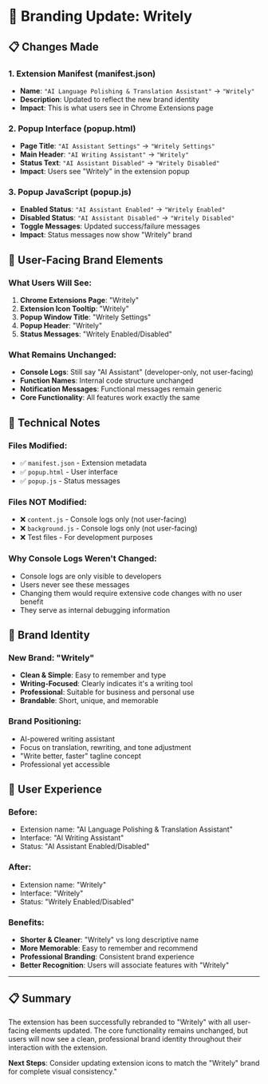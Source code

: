 # 🎨 Branding Update: Writely

## 📋 Changes Made

### 1. Extension Manifest (manifest.json)
- **Name**: `"AI Language Polishing & Translation Assistant"` → `"Writely"`
- **Description**: Updated to reflect the new brand identity
- **Impact**: This is what users see in Chrome Extensions page

### 2. Popup Interface (popup.html)
- **Page Title**: `"AI Assistant Settings"` → `"Writely Settings"`
- **Main Header**: `"AI Writing Assistant"` → `"Writely"`
- **Status Text**: `"AI Assistant Disabled"` → `"Writely Disabled"`
- **Impact**: Users see "Writely" in the extension popup

### 3. Popup JavaScript (popup.js)
- **Enabled Status**: `"AI Assistant Enabled"` → `"Writely Enabled"`
- **Disabled Status**: `"AI Assistant Disabled"` → `"Writely Disabled"`
- **Toggle Messages**: Updated success/failure messages
- **Impact**: Status messages now show "Writely" brand

## 🎯 User-Facing Brand Elements

### What Users Will See:
1. **Chrome Extensions Page**: "Writely"
2. **Extension Icon Tooltip**: "Writely"
3. **Popup Window Title**: "Writely Settings"
4. **Popup Header**: "Writely"
5. **Status Messages**: "Writely Enabled/Disabled"

### What Remains Unchanged:
- **Console Logs**: Still say "AI Assistant" (developer-only, not user-facing)
- **Function Names**: Internal code structure unchanged
- **Notification Messages**: Functional messages remain generic
- **Core Functionality**: All features work exactly the same

## 🔧 Technical Notes

### Files Modified:
- ✅ `manifest.json` - Extension metadata
- ✅ `popup.html` - User interface
- ✅ `popup.js` - Status messages

### Files NOT Modified:
- ❌ `content.js` - Console logs only (not user-facing)
- ❌ `background.js` - Console logs only (not user-facing)
- ❌ Test files - For development purposes

### Why Console Logs Weren't Changed:
- Console logs are only visible to developers
- Users never see these messages
- Changing them would require extensive code changes with no user benefit
- They serve as internal debugging information

## 🚀 Brand Identity

### New Brand: "Writely"
- **Clean & Simple**: Easy to remember and type
- **Writing-Focused**: Clearly indicates it's a writing tool
- **Professional**: Suitable for business and personal use
- **Brandable**: Short, unique, and memorable

### Brand Positioning:
- AI-powered writing assistant
- Focus on translation, rewriting, and tone adjustment
- "Write better, faster" tagline concept
- Professional yet accessible

## 📱 User Experience

### Before:
- Extension name: "AI Language Polishing & Translation Assistant"
- Interface: "AI Writing Assistant"
- Status: "AI Assistant Enabled/Disabled"

### After:
- Extension name: "Writely"
- Interface: "Writely"
- Status: "Writely Enabled/Disabled"

### Benefits:
- **Shorter & Cleaner**: "Writely" vs long descriptive name
- **More Memorable**: Easy to remember and recommend
- **Professional Branding**: Consistent brand experience
- **Better Recognition**: Users will associate features with "Writely"

---

## 📋 Summary

The extension has been successfully rebranded to "Writely" with all user-facing elements updated. The core functionality remains unchanged, but users will now see a clean, professional brand identity throughout their interaction with the extension.

**Next Steps**: Consider updating extension icons to match the "Writely" brand for complete visual consistency."